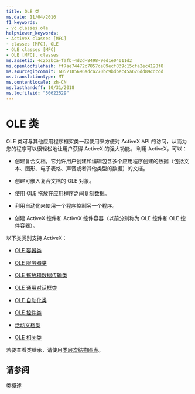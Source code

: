 ```yaml
---
title: OLE 类
ms.date: 11/04/2016
f1_keywords:
- vc.classes.ole
helpviewer_keywords:
- ActiveX classes [MFC]
- classes [MFC], OLE
- OLE classes [MFC]
- OLE [MFC], classes
ms.assetid: 4c2b2bca-fafb-4d2d-8498-9ed1e04011d2
ms.openlocfilehash: ff7ae74472c7857ce89ecf839c15cfa2ec4128f8
ms.sourcegitcommit: 6052185696adca270bc9bdbec45a626dd89cdcdd
ms.translationtype: MT
ms.contentlocale: zh-CN
ms.lasthandoff: 10/31/2018
ms.locfileid: "50622529"
---
```

# <a name="ole-classes"></a>OLE 类

OLE 类可与其他应用程序框架类一起使用来方便对 ActiveX API 的访问，从而为您的程序可以很轻松地让用户获得 ActiveX 的强大功能。 利用 ActiveX，可以：

- 创建复合文档，它允许用户创建和编辑包含多个应用程序创建的数据（包括文本、图形、电子表格、声音或者其他类型的数据）的文档。

- 创建可嵌入复合文档的 OLE 对象。

- 使用 OLE 拖放在应用程序之间复制数据。

- 利用自动化来使用一个程序控制另一个程序。

- 创建 ActiveX 控件和 ActiveX 控件容器（以前分别称为 OLE 控件和 OLE 控件容器）。

以下类类别支持 ActiveX：

- [OLE 容器类](../mfc/ole-container-classes.md)

- [OLE 服务器类](../mfc/ole-server-classes.md)

- [OLE 拖放和数据传输类](../mfc/ole-drag-and-drop-and-data-transfer-classes.md)

- [OLE 通用对话框类](../mfc/ole-common-dialog-classes.md)

- [OLE 自动化类](../mfc/ole-automation-classes.md)

- [OLE 控件类](../mfc/ole-control-classes.md)

- [活动文档类](../mfc/active-document-classes.md)

- [OLE 相关类](../mfc/ole-related-classes.md)

若要查看类继承，请使用[类层次结构图表](../mfc/hierarchy-chart.md)。

## <a name="see-also"></a>请参阅

[类概述](../mfc/class-library-overview.md)

